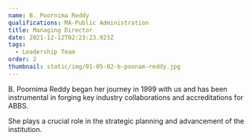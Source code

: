 ```yaml
---
name: B. Poornima Reddy
qualifications: MA-Public Administration
title: Managing Director
date: 2021-12-12T02:23:23.923Z
tags:
  - Leadership Team
order: 2
thumbnail: static/img/01-05-02-b-poonam-reddy.jpg
---
```

B. Poornima Reddy began her journey in 1999 with us and has been instrumental in forging key industry collaborations and accreditations for ABBS.  

She plays a crucial role in the strategic planning and advancement of the institution.